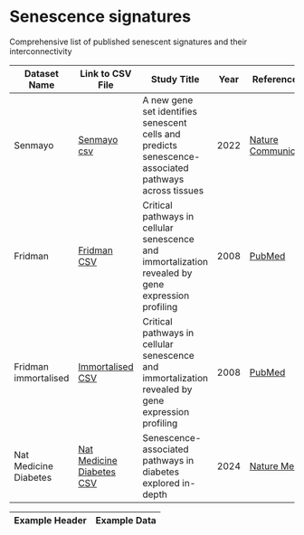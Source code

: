 # Senescence signatures

Comprehensive list of published senescent signatures and their interconnectivity

| Dataset Name   | Link to CSV File                                                                                     | Study Title                                                                                      | Year | Reference Link                                                                                  |
|----------------|------------------------------------------------------------------------------------------------------|--------------------------------------------------------------------------------------------------|------|--------------------------------------------------------------------------------------------------|
| Senmayo        | [Senmayo csv](https://github.com/HA-DKFZ/senesence_signatures/blob/main/pages/senmayo.csv)           | A new gene set identifies senescent cells and predicts senescence-associated pathways across tissues | 2022 | [Nature Communications](https://www.nature.com/articles/s41467-022-32552-1)                     |
| Fridman        | [Fridman CSV](https://github.com/HA-DKFZ/senesence_signatures/blob/main/pages/fridman.csv)           | Critical pathways in cellular senescence and immortalization revealed by gene expression profiling | 2008 | [PubMed](https://pubmed.ncbi.nlm.nih.gov/18711403/)                                              |
| Fridman immortalised   | [Immortalised CSV](https://github.com/HA-DKFZ/senesence_signatures/blob/main/pages/immortalised.csv) | Critical pathways in cellular senescence and immortalization revealed by gene expression profiling | 2008 | [PubMed](https://pubmed.ncbi.nlm.nih.gov/18711403/)                                              |
| Nat Medicine Diabetes | [Nat Medicine Diabetes CSV](https://github.com/HA-DKFZ/senesence_signatures/blob/main/pages/nat_medicine_diabetes.csv) | Senescence-associated pathways in diabetes explored in-depth | 2024 | [Nature Medicine](https://www.nature.com/articles/s41591-024-02802-4)                          |


<!-- START_TABLE -->
| Example Header | Example Data |
|----------------|--------------|
<!-- END_TABLE -->
